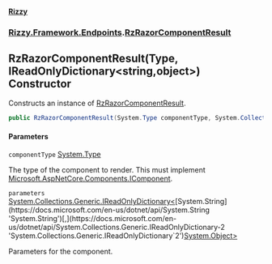 #### [Rizzy](index.md 'index')
### [Rizzy.Framework.Endpoints](Rizzy.Framework.Endpoints.md 'Rizzy.Framework.Endpoints').[RzRazorComponentResult](Rizzy.Framework.Endpoints.RzRazorComponentResult.md 'Rizzy.Framework.Endpoints.RzRazorComponentResult')

## RzRazorComponentResult(Type, IReadOnlyDictionary<string,object>) Constructor

Constructs an instance of [RzRazorComponentResult](Rizzy.Framework.Endpoints.RzRazorComponentResult.md 'Rizzy.Framework.Endpoints.RzRazorComponentResult').

```csharp
public RzRazorComponentResult(System.Type componentType, System.Collections.Generic.IReadOnlyDictionary<string,object?> parameters);
```
#### Parameters

<a name='Rizzy.Framework.Endpoints.RzRazorComponentResult.RzRazorComponentResult(System.Type,System.Collections.Generic.IReadOnlyDictionary_string,object_).componentType'></a>

`componentType` [System.Type](https://docs.microsoft.com/en-us/dotnet/api/System.Type 'System.Type')

The type of the component to render. This must implement [Microsoft.AspNetCore.Components.IComponent](https://docs.microsoft.com/en-us/dotnet/api/Microsoft.AspNetCore.Components.IComponent 'Microsoft.AspNetCore.Components.IComponent').

<a name='Rizzy.Framework.Endpoints.RzRazorComponentResult.RzRazorComponentResult(System.Type,System.Collections.Generic.IReadOnlyDictionary_string,object_).parameters'></a>

`parameters` [System.Collections.Generic.IReadOnlyDictionary&lt;](https://docs.microsoft.com/en-us/dotnet/api/System.Collections.Generic.IReadOnlyDictionary-2 'System.Collections.Generic.IReadOnlyDictionary`2')[System.String](https://docs.microsoft.com/en-us/dotnet/api/System.String 'System.String')[,](https://docs.microsoft.com/en-us/dotnet/api/System.Collections.Generic.IReadOnlyDictionary-2 'System.Collections.Generic.IReadOnlyDictionary`2')[System.Object](https://docs.microsoft.com/en-us/dotnet/api/System.Object 'System.Object')[&gt;](https://docs.microsoft.com/en-us/dotnet/api/System.Collections.Generic.IReadOnlyDictionary-2 'System.Collections.Generic.IReadOnlyDictionary`2')

Parameters for the component.
